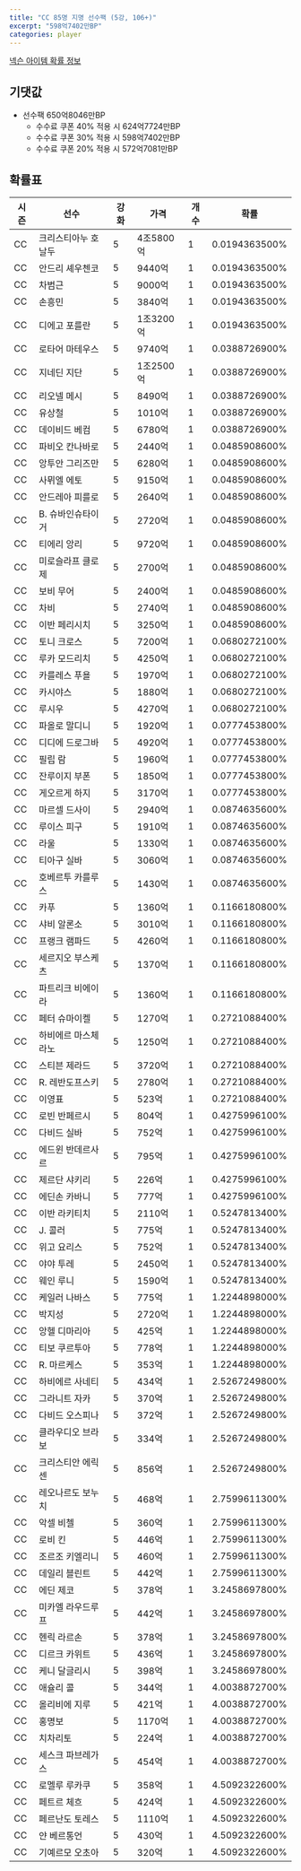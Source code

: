 ```yaml
---
title: "CC 85명 지명 선수팩 (5강, 106+)"
excerpt: "598억7402만BP"
categories: player
---
```

[넥슨 아이템 확률 정보](http://iteminfo.nexon.com/probability/fco?sn=7348)

## 기댓값
- 선수팩 650억8046만BP
  - 수수료 쿠폰 40% 적용 시 624억7724만BP
  - 수수료 쿠폰 30% 적용 시 598억7402만BP
  - 수수료 쿠폰 20% 적용 시 572억7081만BP


## 확률표

|시즌|선수|강화|가격|개수|확률|
|---|---|---|---|---|---|
|CC|크리스티아누 호날두|5|4조5800억|1|0.0194363500%|
|CC|안드리 셰우첸코|5|9440억|1|0.0194363500%|
|CC|차범근|5|9000억|1|0.0194363500%|
|CC|손흥민|5|3840억|1|0.0194363500%|
|CC|디에고 포를란|5|1조3200억|1|0.0194363500%|
|CC|로타어 마테우스|5|9740억|1|0.0388726900%|
|CC|지네딘 지단|5|1조2500억|1|0.0388726900%|
|CC|리오넬 메시|5|8490억|1|0.0388726900%|
|CC|유상철|5|1010억|1|0.0388726900%|
|CC|데이비드 베컴|5|6780억|1|0.0388726900%|
|CC|파비오 칸나바로|5|2440억|1|0.0485908600%|
|CC|앙투안 그리즈만|5|6280억|1|0.0485908600%|
|CC|사뮈엘 에토|5|9150억|1|0.0485908600%|
|CC|안드레아 피를로|5|2640억|1|0.0485908600%|
|CC|B. 슈바인슈타이거|5|2720억|1|0.0485908600%|
|CC|티에리 앙리|5|9720억|1|0.0485908600%|
|CC|미로슬라프 클로제|5|2700억|1|0.0485908600%|
|CC|보비 무어|5|2400억|1|0.0485908600%|
|CC|차비|5|2740억|1|0.0485908600%|
|CC|이반 페리시치|5|3250억|1|0.0485908600%|
|CC|토니 크로스|5|7200억|1|0.0680272100%|
|CC|루카 모드리치|5|4250억|1|0.0680272100%|
|CC|카를레스 푸욜|5|1970억|1|0.0680272100%|
|CC|카시야스|5|1880억|1|0.0680272100%|
|CC|루시우|5|4270억|1|0.0680272100%|
|CC|파올로 말디니|5|1920억|1|0.0777453800%|
|CC|디디에 드로그바|5|4920억|1|0.0777453800%|
|CC|필립 람|5|1960억|1|0.0777453800%|
|CC|잔루이지 부폰|5|1850억|1|0.0777453800%|
|CC|게오르게 하지|5|3170억|1|0.0777453800%|
|CC|마르셀 드사이|5|2940억|1|0.0874635600%|
|CC|루이스 피구|5|1910억|1|0.0874635600%|
|CC|라울|5|1330억|1|0.0874635600%|
|CC|티아구 실바|5|3060억|1|0.0874635600%|
|CC|호베르투 카를루스|5|1430억|1|0.0874635600%|
|CC|카푸|5|1360억|1|0.1166180800%|
|CC|샤비 알론소|5|3010억|1|0.1166180800%|
|CC|프랭크 램파드|5|4260억|1|0.1166180800%|
|CC|세르지오 부스케츠|5|1370억|1|0.1166180800%|
|CC|파트리크 비에이라|5|1360억|1|0.1166180800%|
|CC|페터 슈마이켈|5|1270억|1|0.2721088400%|
|CC|하비에르 마스체라노|5|1250억|1|0.2721088400%|
|CC|스티븐 제라드|5|3720억|1|0.2721088400%|
|CC|R. 레반도프스키|5|2780억|1|0.2721088400%|
|CC|이영표|5|523억|1|0.2721088400%|
|CC|로빈 반페르시|5|804억|1|0.4275996100%|
|CC|다비드 실바|5|752억|1|0.4275996100%|
|CC|에드윈 반데르사르|5|795억|1|0.4275996100%|
|CC|제르단 샤키리|5|226억|1|0.4275996100%|
|CC|에딘손 카바니|5|777억|1|0.4275996100%|
|CC|이반 라키티치|5|2110억|1|0.5247813400%|
|CC|J. 콜러|5|775억|1|0.5247813400%|
|CC|위고 요리스|5|752억|1|0.5247813400%|
|CC|야야 투레|5|2450억|1|0.5247813400%|
|CC|웨인 루니|5|1590억|1|0.5247813400%|
|CC|케일러 나바스|5|775억|1|1.2244898000%|
|CC|박지성|5|2720억|1|1.2244898000%|
|CC|앙헬 디마리아|5|425억|1|1.2244898000%|
|CC|티보 쿠르투아|5|778억|1|1.2244898000%|
|CC|R. 마르케스|5|353억|1|1.2244898000%|
|CC|하비에르 사네티|5|434억|1|2.5267249800%|
|CC|그라니트 자카|5|370억|1|2.5267249800%|
|CC|다비드 오스피나|5|372억|1|2.5267249800%|
|CC|클라우디오 브라보|5|334억|1|2.5267249800%|
|CC|크리스티안 에릭센|5|856억|1|2.5267249800%|
|CC|레오나르도 보누치|5|468억|1|2.7599611300%|
|CC|악셀 비첼|5|360억|1|2.7599611300%|
|CC|로비 킨|5|446억|1|2.7599611300%|
|CC|조르조 키엘리니|5|460억|1|2.7599611300%|
|CC|데일리 블린트|5|442억|1|2.7599611300%|
|CC|에딘 제코|5|378억|1|3.2458697800%|
|CC|미카엘 라우드루프|5|442억|1|3.2458697800%|
|CC|헨릭 라르손|5|378억|1|3.2458697800%|
|CC|디르크 카위트|5|436억|1|3.2458697800%|
|CC|케니 달글리시|5|398억|1|3.2458697800%|
|CC|애슐리 콜|5|344억|1|4.0038872700%|
|CC|올리비에 지루|5|421억|1|4.0038872700%|
|CC|홍명보|5|1170억|1|4.0038872700%|
|CC|치차리토|5|224억|1|4.0038872700%|
|CC|세스크 파브레가스|5|454억|1|4.0038872700%|
|CC|로멜루 루카쿠|5|358억|1|4.5092322600%|
|CC|페트르 체흐|5|424억|1|4.5092322600%|
|CC|페르난도 토레스|5|1110억|1|4.5092322600%|
|CC|얀 베르통언|5|430억|1|4.5092322600%|
|CC|기예르모 오초아|5|320억|1|4.5092322600%|
